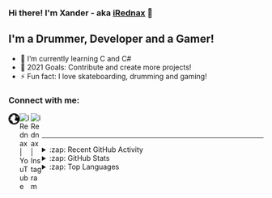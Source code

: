 ### Hi there! I'm Xander - aka [iRednax][website] 👋

## I'm a Drummer, Developer and a Gamer!

- 🌱 I’m currently learning C and C#
- 🥅 2021 Goals: Contribute and create more projects!
- ⚡ Fun fact: I love skateboarding, drumming and gaming!

### Connect with me:

[<img align="left" alt="xandernetwork.nl" width="22px" src="https://raw.githubusercontent.com/iconic/open-iconic/master/svg/globe.svg" />][website]
[<img align="left" alt="iRednax | YouTube" width="22px" src="https://cdn.jsdelivr.net/npm/simple-icons@v3/icons/youtube.svg" />][youtube]
[<img align="left" alt="iRednax | Instagram" width="22px" src="https://cdn.jsdelivr.net/npm/simple-icons@v3/icons/instagram.svg" />][instagram]

<br />
<br />

---

<details>
  <summary>:zap: Recent GitHub Activity</summary>
</details>

<details>
  <summary>:zap: GitHub Stats</summary>

  <img align="left" alt="iRednax's GitHub Stats" src="https://github-readme-stats.vercel.app/api?username=iRednax&show_icons=true&hide_border=true" />

</details>

<details>
<summary>:zap: Top Languages</summary>

<img align="left" alt="iRednax's Top Languages" src="https://github-readme-stats.vercel.app/api/top-langs/?username=iRednax&layout=compact" />

</details>

[website]: https://xandernetwork.nl/
[youtube]: https://www.youtube.com/channel/UCFdgVWebZ28s39YyEbft6Nw/
[instagram]: https://www.instagram.com/irednax/